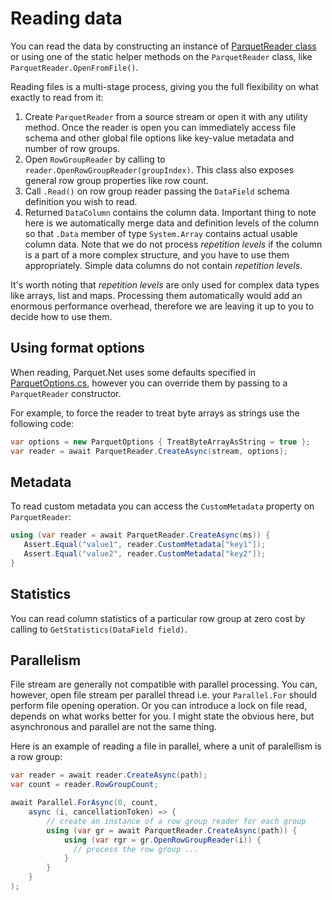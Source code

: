 # Reading data

You can read the data by constructing an instance of [ParquetReader class](https://github.com/aloneguid/parquet-dotnet/blob/master/src/Parquet/ParquetReader.cs) or using one of the static helper methods on the `ParquetReader` class, like `ParquetReader.OpenFromFile()`.

Reading files is a multi-stage process, giving you the full flexibility on what exactly to read from it:

1. Create `ParquetReader` from a source stream or open it with any utility method. Once the reader is open you can immediately access file schema and other global file options like key-value metadata and number of row groups.
2. Open `RowGroupReader` by calling to `reader.OpenRowGroupReader(groupIndex)`. This class also exposes general row group properties like row count.
3. Call `.Read()` on row group reader passing the `DataField` schema definition you wish to read.
4. Returned `DataColumn` contains the column data. Important thing to note here is we automatically merge data and definition levels of the column so that `.Data` member of type `System.Array` contains actual usable column data. Note that we do not process *repetition levels* if the column is a part of a more complex structure, and you have to use them appropriately. Simple data columns do not contain *repetition levels*.

It's worth noting that *repetition levels* are only used for complex data types like arrays, list and maps. Processing them automatically would add an enormous performance overhead, therefore we are leaving it up to you to decide how to use them.

## Using format options

When reading, Parquet.Net uses some defaults specified in [ParquetOptions.cs](https://github.com/aloneguid/parquet-dotnet/blob/master/src/Parquet/ParquetOptions.cs), however you can override them by passing to a `ParquetReader` constructor.

For example, to force the reader to treat byte arrays as strings use the following code:

```C#
var options = new ParquetOptions { TreatByteArrayAsString = true };
var reader = await ParquetReader.CreateAsync(stream, options);
```

## Metadata

To read custom metadata you can access the `CustomMetadata` property on `ParquetReader`:

```C#
using (var reader = await ParquetReader.CreateAsync(ms)) {
   Assert.Equal("value1", reader.CustomMetadata["key1"]);
   Assert.Equal("value2", reader.CustomMetadata["key2"]);
}
```

## Statistics

You can read column statistics of a particular row group at zero cost by calling to `GetStatistics(DataField field)`.

## Parallelism

File stream are generally not compatible with parallel processing. You can, however, open file stream per parallel thread i.e. your `Parallel.For` should perform file opening operation. Or you can introduce a lock on file read, depends on what works better for you. I might state the obvious here, but asynchronous and parallel are not the same thing.

Here is an example of reading a file in parallel, where a unit of paralellism is a row group:

```C#
var reader = await reader.CreateAsync(path);
var count = reader.RowGroupCount;

await Parallel.ForAsync(0, count,
    async (i, cancellationToken) => {
        // create an instance of a row group reader for each group
        using (var gr = await ParquetReader.CreateAsync(path)) {
            using (var rgr = gr.OpenRowGroupReader(i)) {
              // process the row group ...
            }
        }
    }
);
```